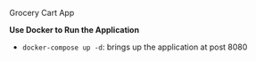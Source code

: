 Grocery Cart App

**Use Docker to Run the Application**

- `docker-compose up -d`: brings up the application at post 8080